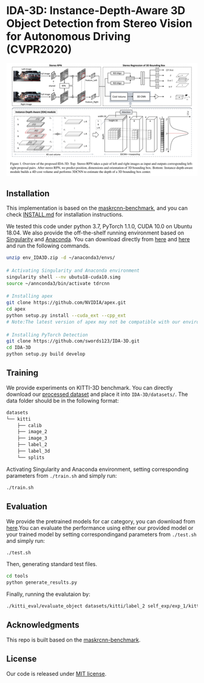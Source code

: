 # IDA-3D: Instance-Depth-Aware 3D Object Detection from Stereo Vision for Autonomous Driving (CVPR2020)

![architecture](figures/finger1.png)

## Installation
This implementation is based on the [maskrcnn-benchmark](https://github.com/facebookresearch/maskrcnn-benchmark), and you can check [INSTALL.md](https://github.com/facebookresearch/maskrcnn-benchmark/blob/master/INSTALL.md) for installation instructions.

We tested this code under python 3.7, PyTorch 1.1.0, CUDA 10.0 on Ubuntu 18.04. We also provide the off-the-shelf running environment based on [Singularity](https://sylabs.io/docs/) and [Anaconda](https://www.anaconda.com/). You can download directly from [here](http://pan.dlut.edu.cn/share?id=rzcyznsyacaz) and [here](http://pan.dlut.edu.cn/share?id=rweur3sy9rpw) and run the following commands.
```bash
unzip env_IDA3D.zip -d ~/anaconda3/envs/

# Activating Singularity and Anaconda environment
singularity shell --nv ubutu18-cuda10.simg
source ~/annconda3/bin/activate tdrcnn

# Installing apex
git clone https://github.com/NVIDIA/apex.git
cd apex
python setup.py install --cuda_ext --cpp_ext
# Note:The latest version of apex may not be compatible with our environment and you can download the old version from http://pan.dlut.edu.cn/share?id=rz5pdesya4i6

# Installing PyTorch Detection
git clone https://github.com/swords123/IDA-3D.git
cd IDA-3D
python setup.py build develop
```

## Training
We provide experiments on KITTI-3D benchmark. You can directly download our [processed dataset](http://pan.dlut.edu.cn/share?id=rw5cwssy9mi2) and place it into `IDA-3D/datasets/`. The data folder should be in the following format:
```bash
datasets
└── kitti
    ├── calib
    ├── image_2
    ├── image_3
    ├── label_2
    ├── label_3d
    └── splits
```
Activating Singularity and Anaconda environment, setting corresponding parameters from `./train.sh` and simply run:
```bash
./train.sh
```

## Evaluation
We provide the pretrained models for car category, you can download from [here](http://pan.dlut.edu.cn/share?id=rzk3vxsy9yg8).You can evaluate the performance using either our provided model or your trained model by setting correspondingand parameters from `./test.sh` and simply run:
```bash
./test.sh
```
Then, generating standard test files.
```bash
cd tools
python generate_results.py
```
Finally, running the evalutaion by:
```bash
./kitti_eval/evaluate_object datasets/kitti/label_2 self_exp/exp_1/kitti_test/result_xxx
```

## Acknowledgments
This repo is built based on the [maskrcnn-benchmark](https://github.com/facebookresearch/maskrcnn-benchmark).

## License
Our code is released under [MIT license](LICENSE).
